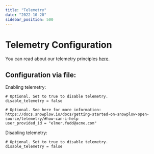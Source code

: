 ```yaml
---
title: "Telemetry"
date: "2022-10-20"
sidebar_position: 500
---
```


# Telemetry Configuration

You can read about our telemetry principles [here](/docs/getting-started-on-snowplow-open-source/telemetry/index.md).

## Configuration via file:

Enabling telemetry:

```hcl
# Optional. Set to true to disable telemetry.
disable_telemetry = false

# Optional. See here for more information: https://docs.snowplow.io/docs/getting-started-on-snowplow-open-source/telemetry/#how-can-i-help
user_provided_id = "elmer.fudd@acme.com"
```

Disabling telemetry:

```hcl
# Optional. Set to true to disable telemetry.
disable_telemetry = false
```